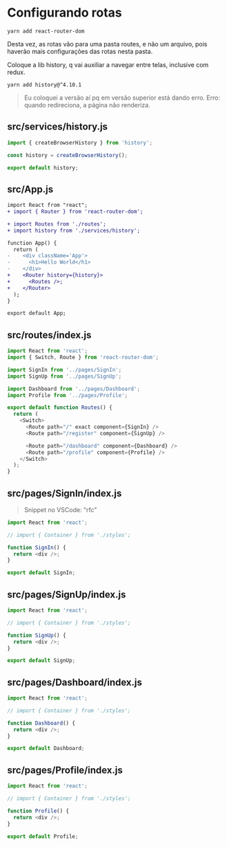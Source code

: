 # Configurando rotas

`yarn add react-router-dom`

Desta vez, as rotas vão para uma pasta routes, e não um arquivo, pois haverão
mais configurações das rotas nesta pasta.

Coloque a lib history, q vai auxiliar a navegar entre telas, inclusive com
redux.

`yarn add history@^4.10.1`

> Eu coloquei a versão aí pq em versão superior está dando erro.
> Erro: quando redireciona, a página não renderiza.

## src/services/history.js

```javascript
import { createBrowserHistory } from 'history';

const history = createBrowserHistory();

export default history;
```

## src/App.js

```diff
import React from "react";
+ import { Router } from 'react-router-dom';

+ import Routes from './routes';
+ import history from './services/history';

function App() {
  return (
-    <div className='App'>
-      <h1>Hello World</h1>
-    </div>
+    <Router history={history}>
+      <Routes />;
+    </Router>
  );
}

export default App;
```

## src/routes/index.js

```javascript
import React from 'react';
import { Switch, Route } from 'react-router-dom';

import SignIn from '../pages/SignIn';
import SignUp from '../pages/SignUp';

import Dashboard from '../pages/Dashboard';
import Profile from '../pages/Profile';

export default function Routes() {
  return (
    <Switch>
      <Route path="/" exact component={SignIn} />
      <Route path="/register" component={SignUp} />

      <Route path="/dashboard" component={Dashboard} />
      <Route path="/profile" component={Profile} />
    </Switch>
  );
}
```

## src/pages/SignIn/index.js

> Snippet no VSCode: "rfc"

```javascript
import React from 'react';

// import { Container } from './styles';

function SignIn() {
  return <div />;
}

export default SignIn;
```

## src/pages/SignUp/index.js

```javascript
import React from 'react';

// import { Container } from './styles';

function SignUp() {
  return <div />;
}

export default SignUp;
```

## src/pages/Dashboard/index.js

```javascript
import React from 'react';

// import { Container } from './styles';

function Dashboard() {
  return <div />;
}

export default Dashboard;
```

## src/pages/Profile/index.js

```javascript
import React from 'react';

// import { Container } from './styles';

function Profile() {
  return <div />;
}

export default Profile;
```
